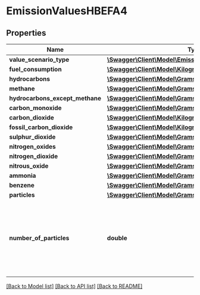 # EmissionValuesHBEFA4

## Properties
Name | Type | Description | Notes
------------ | ------------- | ------------- | -------------
**value_scenario_type** | [**\Swagger\Client\Model\EmissionValueScenarioTypeHBEFA4**](EmissionValueScenarioTypeHBEFA4.md) |  | 
**fuel_consumption** | [**\Swagger\Client\Model\Kilograms**](Kilograms.md) |  | 
**hydrocarbons** | [**\Swagger\Client\Model\Grams**](Grams.md) |  | 
**methane** | [**\Swagger\Client\Model\Grams**](Grams.md) |  | 
**hydrocarbons_except_methane** | [**\Swagger\Client\Model\Grams**](Grams.md) |  | 
**carbon_monoxide** | [**\Swagger\Client\Model\Grams**](Grams.md) |  | 
**carbon_dioxide** | [**\Swagger\Client\Model\Kilograms**](Kilograms.md) |  | 
**fossil_carbon_dioxide** | [**\Swagger\Client\Model\Kilograms**](Kilograms.md) |  | 
**sulphur_dioxide** | [**\Swagger\Client\Model\Grams**](Grams.md) |  | 
**nitrogen_oxides** | [**\Swagger\Client\Model\Grams**](Grams.md) |  | 
**nitrogen_dioxide** | [**\Swagger\Client\Model\Grams**](Grams.md) |  | 
**nitrous_oxide** | [**\Swagger\Client\Model\Grams**](Grams.md) |  | 
**ammonia** | [**\Swagger\Client\Model\Grams**](Grams.md) |  | 
**benzene** | [**\Swagger\Client\Model\Grams**](Grams.md) |  | 
**particles** | [**\Swagger\Client\Model\Grams**](Grams.md) |  | 
**number_of_particles** | **double** | The number of particles (expressed as double bacause it could be greater than max int). | 

[[Back to Model list]](../../README.md#documentation-for-models) [[Back to API list]](../../README.md#documentation-for-api-endpoints) [[Back to README]](../../README.md)

